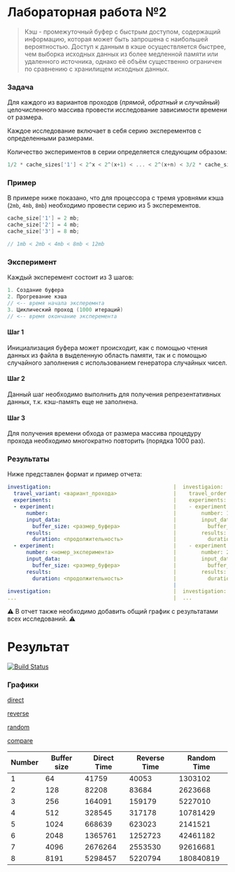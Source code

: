 # Лабораторная работа №2

> Кэш - промежуточный буфер с быстрым доступом, содержащий информацию, которая может быть запрошена с наибольшей вероятностью. Доступ к данным в кэше осуществляется быстрее, чем выборка исходных данных из более медленной памяти или удаленного источника, однако её объём существенно ограничен по сравнению с хранилищем исходных данных.

### Задача

Для каждого из вариантов проходов (*прямой*, *обратный* и *случайный*) целочисленного массива 
провести исследование зависимости времени от размера.

Каждое исследование включает в себя серию эксперементов c определенными размерами.

Количество экспериментов в серии определяется следующим образом:

```cpp
1/2 * cache_sizes['1'] < 2^x < 2^(x+1) < ... < 2^(x+n) < 3/2 * cache_sizes['max']
```

### Пример

В примере ниже показано, что для процессора с тремя уровнями кэша (`2mb`, `4mb`, `8mb`)
необходимо провести серию из 5 эксперементов.

```cpp
cache_size['1'] = 2 mb;
cache_size['2'] = 4 mb;
cache_size['3'] = 8 mb;

// 1mb < 2mb < 4mb < 8mb < 12mb
```

### Эксперимент

Каждый эксперемент состоит из 3 шагов:

```cpp
1. Создание буфера
2. Прогревание кэша
// <-- время начала эксперемнта
3. Циклический проход (1000 итераций)
// <-- время окончание эксперемента
```

#### Шаг 1

Инициализация буфера может происходит, как с помощью чтения данных из файла в выделенную область памяти,
так и с помощью случайного заполнения с использованием генератора случайных чисел.

#### Шаг 2

Данный шаг необходимо выполнить для получения репрезентативных данных, т.к. кэш-память еще не заполнена.

#### Шаг 3

Для получения времени обхода от размера массива процедуру прохода необходимо многократно повторить (порядка 1000 раз).

### Результаты

Ниже представлен формат и пример отчета:

```yaml
investigation:                                       |  investigaion:
  travel_variant: <вариант_прохода>                  |    travel_order: "direction"
  experiments:                                       |    experiments:
  - experiment:                                      |    - experiment:
      number:                                        |        number: 1
      input_data:                                    |        input_data:
        buffer_size: <размер_буфера>                 |          buffer_size: "1mb"
      results:                                       |        results:
        duration: <продолжительность>                |          duration: "1ns"
  - experiment:                                      |    - experiment:
      number: <номер_эксперимента>                   |        number: 2
      input_data:                                    |        input_data:
        buffer_size: <размер_буфера>                 |          buffer_size: "2mb"
      results:                                       |        results:
        duration: <продолжительность>                |          duration: "2ns"
                                                     |
investigation:                                       |  investigation:
...                                                  |  ...
```

⚠️ В отчет также необходимо добавить общий график с результатами всех исследований. ⚠️

#  Результат
[![Build Status](https://travis-ci.org/Verestchagin/lab-02-cache.svg?branch=master)](https://travis-ci.org/Verestchagin/lab-02-cache)

### Графики ###
[direct](http://yotx.ru/#!1/3_h/sH@1sHBwcH@0YM4X9t/2j/YP9g309Kre1vnIJ4oC3E2eXuxtYOjAfb2TmA7W7snJ3ytk5BB5dbuxtnWzu8ix3YGehsd2PrYAfEOz2FnV5c7m7sHIBgvK2L0zPE6dbuBujg8pS3c4o43TkF7W7Ati53eGc7lzDQGWJ3f2efRMNu7JwyHk@3GI9blxe7@1v7@wA=)

[reverse](http://yotx.ru/#!1/3_h/sH@1sHBwcH@0YM4X9t/2j/YP9g309Kre1vnIJ4oIODs4vdja0dGA92cQoD7W7snJ3yts4utxCXuxtnWzu8iy3EFgK2u7F1sAPine5cHOxc7G7sHIBgvK2dsx3EzsXuBujg8pS3c3Z2cXZxsLsB27rc4Z3t7BwgLkG7@zv7JBp2Y@eU8Xi6xXjcurzY3d/a3wcF)

[random](http://yotx.ru/#!1/3_h/sH@1sHBwcH@0YM4X9t/2j/YP9g309Kre1vnIJ4WxcHF1sHO7sbWzsw3s7pzsXpKWx3Y@fslHe2s4M42DrY3Tjb2uFtHSBgW6Cdy92NrYMdEG9nC7R1trO1u7FzAILxQDug060t2M7uBujg8pR3uXO6dXoK29rdgG1d7vC2YAcw0AFs63J3f2efRMNu7JwyHk@3GI9blxe7@1v7@wA=)

[compare](http://yotx.ru/#!1/3_h/sH@1sHBwcH@0YM4X9t/2j/YP9g309Kre1vnIJ4WxcHF1sHO7sbWzsw3s7pzsXpKWx3Y@fslHe2s4M42DrY3Tjb2uFtHSBgW6Cdy92NrYMdEG9nC7R1trO1u7FzAILxQDug060t2M7uBujg8pR3uXO6dXoK29rdgG1d7vC2YAcw0AFs63J3f2efRMNubMEQjMcDxuPB7v7W/v7GKYgHOjg4u9jd2NqB8WAXpzDQ7sbO2Slv6@xyC3G5u3G2tcO72EJsIWC7G1sHOyDe6c7Fwc7F7sbOAQjG29o520HsXOxugA4uT3k7Z2cXZxcHuxuwrcsd3tnOzgHiErS7v7NPomE3QAeMxx3QFuMRdLC7v7O/v3EK4oG2EGeXuxtbOzAebGfnALa7sXN2yts6BR1cbu1unG3t8C52YGegs92NrYMdEO/0FHZ6cbm7sXMAgvG2Lk7PEKdbuxugg8tT3s4p4nTnFLS7Adu63OGd7VzCQGeI3f2dfRINu7Fzyng83WI8bl1e7O5v7e8DBg==)

| Number | Buffer size | Direct Time | Reverse Time | Random Time |
| ------ |-------------| ----------- | ------------ | ----------- |
| 1      | 64          | 41759       | 40053        | 1303102     |
| 2      | 128         | 82208       | 83684        | 2623668     |
| 3      | 256         | 164091      | 159179       | 5227010     |
| 4      | 512         | 328545      | 317178       | 10781429    |
| 5      | 1024        | 668639      | 623023       | 2141521     |
| 6      | 2048        | 1365761     | 1252723      | 42461182    |
| 7      | 4096        | 2676264     | 2553530      | 92616681    |
| 8      | 8191        | 5298457     | 5220794      | 180840819   |
